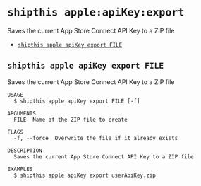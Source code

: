 `shipthis apple:apiKey:export`
==============================

Saves the current App Store Connect API Key to a ZIP file

* [`shipthis apple apiKey export FILE`](#shipthis-apple-apikey-export-file)

## `shipthis apple apiKey export FILE`

Saves the current App Store Connect API Key to a ZIP file

```
USAGE
  $ shipthis apple apiKey export FILE [-f]

ARGUMENTS
  FILE  Name of the ZIP file to create

FLAGS
  -f, --force  Overwrite the file if it already exists

DESCRIPTION
  Saves the current App Store Connect API Key to a ZIP file

EXAMPLES
  $ shipthis apple apiKey export userApiKey.zip
```
